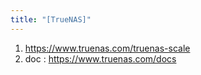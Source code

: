 ```yaml
---
title: "[TrueNAS]"
---
```


1. <https://www.truenas.com/truenas-scale>
2. doc : <https://www.truenas.com/docs>